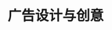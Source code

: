 ---
pageName: examination
title: 广告设计与创意
period: 2018年4月
courseID: "00755"
description: 注意事项：<br />1. 本试卷分为两部分，第一部分为选择题，第二部分为非选择题。<br />2. 应考者必须按试题顺序在答题卡指定位置上作答，答在试卷上无效。<br />3. 涂写部分、画图部分必须使用2B铅笔，书写部分必须使用黑色字迹签字笔。
sections:
  - title: 选择题
    topics: 
      - title: 单项选择题：本大题共 20 小题，每小题 1 分，共 20 分。在每小题列出的备选项中只有一项是最符合题目要求的，请将其选出。
        quetions: 
          - title: 广告活动最基本的功能是
            type: radio
            options:
              - answer: 激励竞争
                isTrue: false
              - answer: 改变观念
                isTrue: false
              - answer: 促进销售
                isTrue: false
              - answer: 传播信息
                isTrue: false
          - title: 东汉时期发明植物纤维造纸的是
            type: radio
            options:
              - answer: 蔡伦
                isTrue: false
              - answer: 毕异
                isTrue: false
              - answer: 张择端
                isTrue: false
              - answer: 周慕桥
                isTrue: false
          - title: 电子出版物属于平面广告创意与设计的存在形式中的哪一种？ 
            type: radio
            options:
              - answer: 平面形式
                isTrue: false
              - answer: 立体形式
                isTrue: false
              - answer: 视频形式
                isTrue: false
              - answer: 活动形式
                isTrue: false
          - title: 以下不属于20世纪30年代上海平面广告创意与设计的主要表现手法是
            type: radio
            options:
              - answer: 彩绘法
                isTrue: false
              - answer: 名人效应法
                isTrue: false
              - answer: 比喻与象征
                isTrue: false
              - answer: 拟人法
                isTrue: false
          - title: 最早在《申报》上出现的广告产品是
            type: radio
            options:
              - answer: 五金机械
                isTrue: false
              - answer: 字画装裱店
                isTrue: false
              - answer: “戒烟丸”和“白鸽票”
                isTrue: false
              - answer: 客栈
                isTrue: false
          - title: 以下不属于平面广告创意与设计的基本架构的是
            type: radio
            options:
              - answer: 主题
                isTrue: false
              - answer: 创意
                isTrue: false
              - answer: 执行
                isTrue: false
              - answer: 图形
                isTrue: false
          - title: 以下不属于平面广告创意与设计的心理基础的是
            type: radio
            options:
              - answer: 感觉
                isTrue: false
              - answer: 知觉
                isTrue: false
              - answer: 记忆
                isTrue: false
              - answer: 想象力
                isTrue: false
          - title: 通过广告明确该产品适合某类消费者群体使用，其广告定位属于
            type: radio
            options:
              - answer: 品牌定位
                isTrue: false
              - answer: 形象定位
                isTrue: false
              - answer: 消费者定位
                isTrue: false
              - answer: 色彩定位
                isTrue: false
          - title: 视觉语言中最简洁的形态是
            type: radio
            options:
              - answer: 线
                isTrue: false
              - answer: 点
                isTrue: false
              - answer: 面
                isTrue: false
              - answer: 色彩
                isTrue: false
          - title: 广告得以产生并发展的直接原因是
            type: radio
            options:
              - answer: 广告传播有用的信息
                isTrue: false
              - answer: 广告繁荣了社会文化生活和体育事业
                isTrue: false
              - answer: 广告对经济和商业，或者说对市场带来的效应
                isTrue: false
              - answer: 广告有助于公益事业的发展
                isTrue: false
          - title: 最早承揽、发布广告的大众媒介是
            type: radio
            options:
              - answer: 电视
                isTrue: false
              - answer: 杂志
                isTrue: false
              - answer: 报纸
                isTrue: false
              - answer: 广播
                isTrue: false
          - title: 禁毒广告属于
            type: radio
            options:
              - answer: 商业广告
                isTrue: false
              - answer: 政治广告
                isTrue: false
              - answer: 盈利性广告
                isTrue: false
              - answer: 公益广告
                isTrue: false
          - title: 大度纸纸张的尺寸大小是
            type: radio
            options:
              - answer: 210mm x 297mm 
                isTrue: false
              - answer: 297mm x 420mm 
                isTrue: false
              - answer: 787mm x 1092mm
                isTrue: false
              - answer: 889mm x 1194mm
                isTrue: false
          - title: 以下不属于平装的方法的是
            type: radio
            options:
              - answer: 骑马钉
                isTrue: false
              - answer: 锁线装
                isTrue: false
              - answer: 胶装
                isTrue: false
              - answer: 上光
                isTrue: false
          - title: 在广告市场活动中，居于主导地位和提出发布广告活动的是
            type: radio
            options:
              - answer: 广告主
                isTrue: false
              - answer: 广告代理公司
                isTrue: false
              - answer: 广告媒介
                isTrue: false
              - answer: 广告受众
                isTrue: false
          - title: 以下不属于RGB色彩模式所指的颜色的是
            type: radio
            options:
              - answer: 青色
                isTrue: false
              - answer: 蓝色
                isTrue: false
              - answer: 红色
                isTrue: false
              - answer: 绿色
                isTrue: false
          - title: 以下最常用的印刷材料是
            type: radio
            options:
              - answer: 马口铁
                isTrue: false
              - answer: 纸张
                isTrue: false
              - answer: 塑料
                isTrue: false
              - answer: 皮革
                isTrue: false
          - title: 羽绒服广告中使用大面积蓝色调感染受众情绪是运用色彩的
            type: radio
            options:
              - answer: 味觉感
                isTrue: false
              - answer: 冷暖感
                isTrue: false
              - answer: 轻重感
                isTrue: false
              - answer: 软硬感
                isTrue: false
          - title: 提出著名的 5 个"W"模式的传播学家
            type: radio
            options:
              - answer: 哈罗德·拉斯韦尔
                isTrue: false
              - answer: 奥勒留·奥古斯丁
                isTrue: false
              - answer: 威尔伯·施拉姆
                isTrue: false
              - answer: 阿道斯·赫胥黎
                isTrue: false
          - title: 被称为第四媒体的是
            type: radio
            options:
              - answer: 报纸
                isTrue: false
              - answer: 广播
                isTrue: false
              - answer: 电视
                isTrue: false
              - answer: 互联网
                isTrue: false
  - title: 非选择题
    topics: 
      - title: 名词解释题：本大题共 5 小题，每小题 2 分，共 10 分。
        quetions: 
          - title: 比喻法
            type: textarea
            answer: 
          - title: 设计
            type: textarea
            answer: 
          - title: 特技法
            type: textarea
            answer: 
          - title: 传播
            type: textarea
            answer: 
          - title: 自由法
            type: textarea
            answer: 
      - title: 判断改错题：本大题共 5 小题，每小题 4 分，共 20 分。判断下列各题划线处的正误，在＂答题卡” 的试题序号后，正确的划上 “√”; 错误的划上“X”, 并改正错误。
        quetions: 
          - title: 现代广告主题<u>确定不再需要分析商品特点和优点</u>。
            type: yesOrNo
            isTrue: false
            answer: 
          - title: 平面广告创意的基本元素包括<u>图形、色彩、文字、版式、设计创意</u>。
            type: yesOrNo
            isTrue: false
            answer: 
          - title: 广告设计中应<u>尽可能地用较少的颜色去获得更完美的色彩效果</u>。
            type: yesOrNo
            isTrue: false
            answer: 
          - title: 中文文字的对齐方式是<u>假想外框的中线</u>，英文文字的对齐方式是<u>基准线对齐</u>。
            type: yesOrNo
            isTrue: false
            answer: 
          - title: CMYK色彩模式指<u>青、品红、黄和黑</u>四个颜色。
            type: yesOrNo
            isTrue: false
            answer: 
      - title: 简答题：本大题共 5 小题，每小题 6 分，共 30 分。
        quetions: 
          - title: 数码制版的优点是什么？
            type: textarea
            answer: 
          - title: 简述平面广告中创意与设计的原则。
            type: textarea
            answer: 
          - title: 平面广告创意包括哪些思维方法？
            type: textarea
            answer: 
          - title: 广告设计中排列图片的方法有哪些？
            type: textarea
            answer: 
          - title: 简述平面广告创意与设计实践的基本步骤。
            type: textarea
            answer: 
      - title: 设计题：本大题共 1 小题，20 分。
        quetions: 
          - title: 以 “创建文明城市” 为主题，创作一 幅平面公益广告。包括简要的设计说明。<br />要求：主题明确，信息传达准确，视觉冲击力强，画面具有良好的视觉效果。<br />材料：材料不限<br />尺寸：宽度13厘米，高度18厘米。
            type: design
---